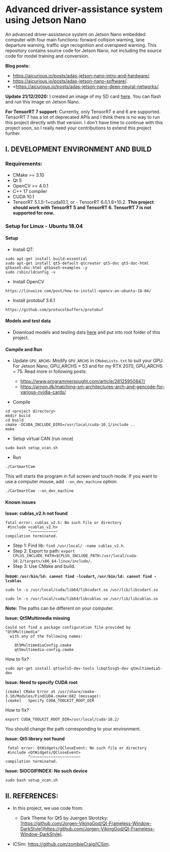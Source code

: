 # Advanced driver-assistance system using Jetson Nano

An advanced driver-assistance system on Jetson Nano embedded computer with four main functions: forward collision warning, lane departure warning, traffic sign recognition and overspeed warning. This repository contains source code for Jetson Nano, not including the source code for model training and conversion.

**Blog posts:**

- <https://aicurious.io/posts/adas-jetson-nano-intro-and-hardware/>.
- <https://aicurious.io/posts/adas-jetson-nano-software/>.
- <https://aicurious.io/posts/adas-jetson-nano-deep-neural-networks/.

**Update 21/12/2020:** I created an image of my SD card [here](https://drive.google.com/file/d/1jg68ySnTt4Zm_hb4JVZKKWXRWkDucqUu/view?usp=sharing). You can flash and run this image on Jetson Nano.

**For TensorRT 7 support:** Currently, only TensorRT e and 6 are supported. TensorRT 7 has a lot of deprecated APIs and I think there is no way to run this project directly with that version. I don't have time to continue with this project soon, so I really need your contributions to extend this project further.

## I. DEVELOPMENT ENVIRONMENT AND BUILD

### Requirements:

- CMake >= 3.10
- Qt 5
- OpenCV >= 4.0.1
- C++ 17 compiler
- CUDA 10.1
- TensorRT 5.1.5-1+cuda10.1, or - TensorRT 6.0.1.8+10.2. **This project should work with TensorRT 5 and TensorRT 6. TensorRT 7 is not supported for now.**

### Setup for Linux - Ubuntu 18.04

#### Setup

- Install QT:

```
sudo apt-get install build-essential
sudo apt-get install qt5-default qtcreator qt5-doc qt5-doc-html qtbase5-doc-html qtbase5-examples -y
sudo /sbin/ldconfig -v
```

- Install OpenCV

```
https://linuxize.com/post/how-to-install-opencv-on-ubuntu-18-04/
```

- Install protobuf 3.6.1

```
https://github.com/protocolbuffers/protobuf
```

#### Models and test data

- Download models and testing data [here](https://drive.google.com/drive/folders/1-DDchZQNOWpppNX8udyKj0OViDhYD38O?usp=sharing) and put into root folder of this project.

#### Compile and Run

- Update `GPU_ARCHS`: Modify `GPU_ARCHS` in `CMakeLists.txt` to suit your GPU. For Jetson Nano, GPU_ARCHS = 53 and for my RTX 2070, GPU_ARCHS = 75. Read more in following posts:
  + <https://www.programmersought.com/article/28125950847/>
  + <https://arnon.dk/matching-sm-architectures-arch-and-gencode-for-various-nvidia-cards/>

- Compile
```
cd <project directory>
mkdir build
cd build
cmake -DCUDA_INCLUDE_DIRS=/usr/local/cuda-10.1/include ..
make
```

- Setup virtual CAN (run once)

```
sudo bash setup_vcan.sh
```

- Run
```
./CarSmartCam
```

This will starts the program in full screen and touch mode. If you want to use a computer mouse, add `--on_dev_machine` option:

```
./CarSmartCam --on_dev_machine
```

#### Known issues

**Issue: cublas_v2.h not found**

```
fatal error: cublas_v2.h: No such file or directory
 #include <cublas_v2.h>
          ^~~~~~~~~~~~~
compilation terminated.
```

- Step 1: Find lib: `find /usr/local/ -name cublas_v2.h`.
- Step 2: Export to path: `export CPLUS_INCLUDE_PATH=$CPLUS_INCLUDE_PATH:/usr/local/cuda-10.2/targets/x86_64-linux/include/`.
- Step 3: Use CMake and build.

**Issue:  `/usr/bin/ld: cannot find -lcudart`, `/usr/bin/ld: cannot find -lcublas`**

```
sudo ln -s /usr/local/cuda/lib64/libcudart.so /usr/lib/libcudart.so
```
```
sudo ln -s /usr/local/cuda/lib64/libcublas.so /usr/lib/libcublas.so
```

**Note:** The paths can be different on your computer.

**Issue: Qt5Multimedia missing**

```
Could not find a package configuration file provided by "Qt5Multimedia"
  with any of the following names:

    Qt5MultimediaConfig.cmake
    qt5multimedia-config.cmake
```

How to fix?

```
sudo apt-get install qttools5-dev-tools libqt5svg5-dev qtmultimedia5-dev
```

**Issue:  Need to specify CUDA root**

```
[cmake] CMake Error at /usr/share/cmake-3.10/Modules/FindCUDA.cmake:682 (message):
[cmake]   Specify CUDA_TOOLKIT_ROOT_DIR
```

How to fix? 

```
export CUDA_TOOLKIT_ROOT_DIR=/usr/local/cuda-10.2/
```

You should change the path corresponding to your environment.

**Issue: Qt5 library not found**

```
 fatal error: QtWidgets/QCloseEvent: No such file or directory
 #include <QtWidgets/QCloseEvent>
          ^~~~~~~~~~~~~~~~~~~~~~~
compilation terminated.
```

**Issue: SIOCGIFINDEX: No such device**

```
sudo bash setup_vcan.sh
```

## II. REFERENCES:

- In this project, we use code from:
    + Dark Theme for Qt5 by Juergen Skrotzky: [https://github.com/Jorgen-VikingGod/Qt-Frameless-Window-DarkStyle](https://github.com/Jorgen-VikingGod/Qt-Frameless-Window-DarkStyle).

- ICSim: <https://github.com/zombieCraig/ICSim>.
